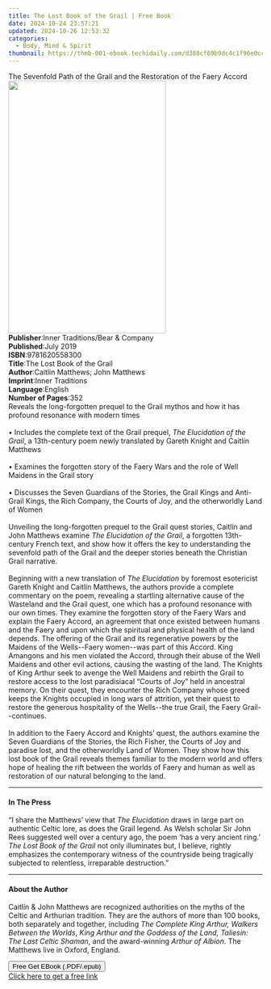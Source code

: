 ```yaml
---
title: The Lost Book of the Grail | Free Book
date: 2024-10-24 23:57:21
updated: 2024-10-26 12:53:32
categories:
  - Body, Mind & Spirit
thumbnail: https://thmb-001-ebook.techidaily.com/d388cf69b9dc4c1f96e0ccdf81659ea92f039a44f263716f8caa5ed64b9ccf2c.jpg
---
```

<main id="book-container">
  <div class="flex flex-col">
    <div class="book-brief flex-1 py-6 px-4 sm:p-6 md:py-10 md:px-8">
      <!-- brief-->
      <div class="book-brief-main">
        The Sevenfold Path of the Grail and the Restoration of the Faery Accord
      </div>
    </div>
    <div
      class="book-meta-info flex-1 grid gap-4 col-start-1 col-end-3 row-start-1 sm:mb-6 sm:grid-cols-4 lg:gap-6 lg:col-start-2 lg:row-end-6 lg:row-span-6 lg:mb-0"
    >
      <div
        class="book-meta-info-left place-content-center mt-4 p-4 text-sm leading-6 col-start-2 col-span-2 dark:text-slate-400"
      >
        <img
          class="w-full h-500 object-cover rounded-lg sm:h-255 sm:col-span-2 lg:col-span-full"
          src="https://img-001-ebook.techidaily.com/444441f757a1dbffe9e5bff6baba4e632987c532b10c5bc15c8697c562b26964.jpg"
          alt=""
          width="312"
          height="500"
        />
      </div>
      <div
        class="book-meta-info-right mt-2 col-start-1 row-start-2 col-span-3 self-center"
      >
        <!-- meta data  -->
        <div class="flex flex-col px-4 md:px-8">
          <div class="flex-1">
            <strong>Publisher</strong>:<span class="px-2"
              >Inner Traditions/Bear &amp; Company</span
            >
          </div>
          <div class="flex-1">
            <strong>Published</strong>:<span class="px-2">July 2019</span>
          </div>
          <div class="flex-1">
            <strong>ISBN</strong>:<span class="px-2">9781620558300</span>
          </div>
          <div class="flex-1">
            <strong>Title</strong>:<span class="px-2"
              >The Lost Book of the Grail</span
            >
          </div>
          <div class="flex-1">
            <strong>Author</strong>:<span class="px-2"
              >Caitlín Matthews; John Matthews</span
            >
          </div>
          <div class="flex-1">
            <strong>Imprint</strong>:<span class="px-2">Inner Traditions</span>
          </div>
          <div class="flex-1">
            <strong>Language</strong>:<span class="px-2">English</span>
          </div>
          <div class="flex-1">
            <strong>Number of Pages</strong>:<span class="px-2">352</span>
          </div>
        </div>
      </div>
    </div>
    <div class="book-description flex-1 py-6 px-4 sm:p-6 md:py-10 md:px-8">
      <div class="book-description-main">
        <div accordion-content="" id="description">
          Reveals the long-forgotten prequel to the Grail mythos and how it has
          profound resonance with modern times <br /><br />• Includes the
          complete text of the Grail prequel,
          <i>The Elucidation of the Grail</i>, a 13th-century poem newly
          translated by Gareth Knight and Caitlín Matthews <br /><br />•
          Examines the forgotten story of the Faery Wars and the role of Well
          Maidens in the Grail story <br /><br />• Discusses the Seven Guardians
          of the Stories, the Grail Kings and Anti-Grail Kings, the Rich
          Company, the Courts of Joy, and the otherworldly Land of Women
          <br /><br />Unveiling the long-forgotten prequel to the Grail quest
          stories, Caitlín and John Matthews examine
          <i>The Elucidation of the Grail</i>, a forgotten 13th-century French
          text, and show how it offers the key to understanding the sevenfold
          path of the Grail and the deeper stories beneath the Christian Grail
          narrative. <br /><br />Beginning with a new translation of
          <i>The Elucidation</i> by foremost esotericist Gareth Knight and
          Caitlín Matthews, the authors provide a complete commentary on the
          poem, revealing a startling alternative cause of the Wasteland and the
          Grail quest, one which has a profound resonance with our own times.
          They examine the forgotten story of the Faery Wars and explain the
          Faery Accord, an agreement that once existed between humans and the
          Faery and upon which the spiritual and physical health of the land
          depends. The offering of the Grail and its regenerative powers by the
          Maidens of the Wells--Faery women--was part of this Accord. King
          Amangons and his men violated the Accord, through their abuse of the
          Well Maidens and other evil actions, causing the wasting of the land.
          The Knights of King Arthur seek to avenge the Well Maidens and rebirth
          the Grail to restore access to the lost paradisiacal “Courts of Joy”
          held in ancestral memory. On their quest, they encounter the Rich
          Company whose greed keeps the Knights occupied in long wars of
          attrition, yet their quest to restore the generous hospitality of the
          Wells--the true Grail, the Faery Grail--continues. <br /><br />In
          addition to the Faery Accord and Knights’ quest, the authors examine
          the Seven Guardians of the Stories, the Rich Fisher, the Courts of Joy
          and paradise lost, and the otherworldly Land of Women. They show how
          this lost book of the Grail reveals themes familiar to the modern
          world and offers hope of healing the rift between the worlds of Faery
          and human as well as restoration of our natural belonging to the land.
        </div>
        <div class="accordion-fader"></div>
      </div>
    </div>
    <div class="book-excerpts flex-1 py-6 px-4 sm:p-6 md:py-10 md:px-8">
      <!-- excerpts-->
      <div class="book-excerpts-main">
        <hr />
        <h4 class="placeholder placeholder-heading">
          <span>In The Press</span>
        </h4>
        <p>
          “I share the Matthews’ view that <i>The Elucidation</i> draws in large
          part on authentic Celtic lore, as does the Grail legend. As Welsh
          scholar Sir John Rees suggested well over a century ago, the poem ‘has
          a very ancient ring.’ <i>The Lost Book of the Grail</i> not only
          illuminates but, I believe, rightly emphasizes the contemporary
          witness of the countryside being tragically subjected to relentless,
          irreparable destruction.”
        </p>
      </div>
    </div>
    <div class="book-about-author flex-1 py-6 px-4 sm:p-6 md:py-10 md:px-8">
      <!-- about author-->
      <div class="book-main-author-main">
        <hr />
        <h4 class="placeholder placeholder-heading">
          <span>About the Author</span>
        </h4>
        <p>
          Caitlín &amp; John Matthews are recognized authorities on the myths of
          the Celtic and Arthurian tradition. They are the authors of more than
          100 books, both separately and together, including
          <i>The Complete King Arthur,</i> <i>Walkers Between the Worlds</i>,
          <i
            >King Arthur and the Goddess of the Land, Taliesin: The Last Celtic
            Shaman</i
          >, and the award-winning <i>Arthur of Albion</i>. The Matthews live in
          Oxford, England.
        </p>
      </div>
    </div>
    <div class="book-free-get flex-1 py-6 px-4 sm:p-6 md:py-10 md:px-8">
      <button
        id="btn-free-get"
        class="bg-blue-500 hover:bg-blue-700 text-white font-bold py-2 px-4 rounded"
      >
        Free Get EBook (.PDF/.epub)
      </button>
      <div id="countdown-display" class="px-2 text-lg mt-2"></div>
      <a
        id="free-link"
        class="hidden bg-blue-500 hover:bg-blue-700 text-white font-bold py-2 px-4 rounded"
        href="https://www.ebooks.com/en-us/book/209518613/the-lost-book-of-the-grail/caitl-n-matthews/"
        target="_blank"
        >Click here to get a free link</a
      >
    </div>
    <script>
      let countdownTime = 0;
      let countdownInterval = null;
      document
        .getElementById('btn-free-get')
        .addEventListener('click', startCountdown);
      function startCountdown() {
        countdownTime = new Date().getTime() + 60000 * 3;
        countdownInterval = setInterval(updateCountdown, 1000);
        document.getElementById('btn-free-get').disabled = true;
        document
          .getElementById('btn-free-get')
          .classList.add('bg-gray-500', 'cursor-not-allowed');
      }
      function updateCountdown() {
        let currentTime = new Date().getTime();
        let timeLeft = countdownTime - currentTime;
        let secondsLeft = Math.floor(timeLeft / 1000);
        document.getElementById('countdown-display').innerHTML =
          `Remaining time: ${secondsLeft} seconds.`;
        if (secondsLeft <= 0) {
          clearInterval(countdownInterval);
          document.getElementById('btn-free-get').classList.add('hidden');
          document.getElementById('free-link').classList.remove('hidden');
          document.getElementById('countdown-display').innerHTML = '';
        }
      }
    </script>
  </div>
</main>
